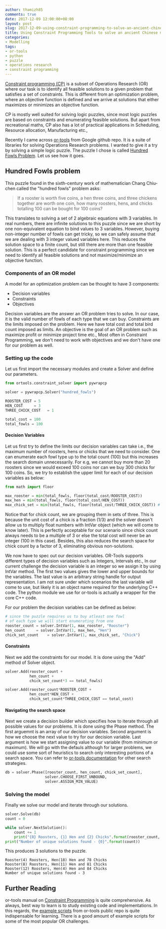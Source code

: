 ```yaml
---
author: thamizh85
comments: true
date: 2017-12-09 12:00:00+08:00
layout: post
slug: 2017-12-09-using-constraint-programming-to-solve-an-ancient-chinese-math-puzzle
title: Using Constraint Programming Tools to solve an ancient Chinese math puzzle
categories:
- Modelling
tags:
- or-tools
- python
- puzzle
- operations research
- constraint programming
---
```

[Constraint programming (CP)](https://www.wikiwand.com/en/Constraint_programming) is a subset of Operations Research (OR) where our task is to identify all feasible solutions to a given problem that satisfies a set of constraints. This is different from an optimization problem, where an objective function is defined and we arrive at solutions that either maximizes or minimizes an objective function. 

CP is mostly well suited for solving logic puzzles, since most logic puzzles are based on constraints and enumerating feasible solutions. But apart from recreational maths, CP also has a lot of practical applications in Scheduling, Resource allocation, Manufacturing etc.,

<!--more-->

Recently I came across [or-tools](https://developers.google.com/optimization/) from Google github repo. It is a suite of libraries for solving Operations Research problems. I wanted to give it a try by solving a simple logic puzzle. The puzzle I chose is called [Hundred Fowls Problem](https://www.wikiwand.com/en/Hundred_Fowls_Problem). Let us see how it goes. 

## Hundred Fowls problem
This puzzle found in the sixth-century work of mathematician Chang Chiu-chen called the "hundred fowls" problem asks:

>If a rooster is worth five coins, a hen three coins, and three chickens together are worth one coin, how many roosters, hens, and chicks totalling 100 can be bought for 100 coins?

This translates to solving a set of 2 algebraic equations with 3 variables. In real numbers, there are infinite solutions to this puzzle since we are short by one non-equivalent equation to bind values to 3 variables. However, buying non-integer number of fowls can get tricky, so we can safely assume that we are dealing with 3 integer valued variables here. This reduces the solution space to a finite count, but still there are more than one feasible solution. This is a perfect candidate for constraint programming since we need to identify all feasible solutions and not maximize/minimize an objective function.

### Components of an OR model
A model for an optimization problem can be thought to have 3 components:
* Decision variables
* Constraints
* Objectives

Decision variables are the answer an OR problem tries to solve. In our case, it is the valid number of fowls of each type that we can buy. Constraints are the limits imposed on the problem. Here we have total cost and total bird count imposed as limits. An objective is the goal of an OR problem such as maximize profit or minimize project time etc., Most often in Constraint Programming, we don't need to work with objectives and we don't have one for our problem as well.

### Setting up the code
Let us first import the necessary modules and create a Solver and define our parameters. 
```python
from ortools.constraint_solver import pywrapcp

solver = pywrapcp.Solver("hundred_fowls")

ROOSTER_COST = 5
HEN_COST     = 3
THREE_CHICK_COST   = 1

total_cost = 100
total_fowls = 100
```

#### Decision Variables
Let us first try to define the limits our decision variables can take i.e., the maximum number of roosters, hens or chicks that we need to consider. One can enumerate each fowl type up to the total count (100) but this increases the search domain unnecessarily. For e.g, we cannot buy more than 20 roosters since we would exceed 100 coins nor can we buy 300 chicks for 100 coins. So, we try to establish the upper limit for each of our decision variables as below:
```python
from math import floor

max_rooster = min(total_fowls, floor(total_cost/ROOSTER_COST))
max_hen = min(total_fowls, floor(total_cost/HEN_COST))
max_chick_set = min(total_fowls, floor(total_cost/THREE_CHICK_COST)) # a set of 3 chickens 
```
Notice that for chick count, we are grouping them in sets of three. This is because the unit cost of a chick is a fraction (1/3) and the solver doesn't allow us to multiply float numbers with IntVar object (which we will come to know later). This is perfectly acceptable for our scenario since chick count always needs to be a multiple of 3 or else the total cost will never be an integer (100 in this case). Besides, this also reduces the search space for chick count by a factor of 3, eliminating obvious non-solutions.

We now have to spec out our decision variables. OR-Tools supports different types of decision variables such as Integers, Intervals etc., In our current challenge the decision variable is an integer so we assign it by using IntVar method. The first two values gives the lower and upper bounds for the variables. The last value is an arbitrary string handle for output representation. I am not sure under which scenarios the last variable will come to use, but likely it is an object name required for the underlying C++ code. The python module we use for or-tools is actually a wrapper for the core C++ code.

For our problem the decision variables can be defined as below:
```python
# since the puzzle requires us to buy atleast one fowl 
# of each type we will start enumerating from one
rooster_count = solver.IntVar(1, max_rooster, "Rooster")
hen_count     = solver.IntVar(1, max_hen, "Hen")
chick_set_count    = solver.IntVar(1, max_chick_set, "Chick")
```
#### Constraints
Next we add the constraints for our model. It is done using the "Add" method of Solver object.

```python
solver.Add(rooster_count + 
           hen_count + 
           chick_set_count*3 == total_fowls)

solver.Add(rooster_count*ROOSTER_COST + 
           hen_count*HEN_COST + 
           chick_set_count*THREE_CHICK_COST == total_cost)
```
#### Navigating the search space
Next we create a decision builder which specifies how to iterate through all possible values for our problems. It is done using the Phase method. The first arguemnt is an array of our decision variables. Second argument is how we choose the next value to try for our decision variable. Last argument is how we start assigning value to our variable (from minimum or maximum). We will go with the defauls although for larger problems, we could use some sort of heuristics to search only interesting portions of a search space. You can refer to [or-tools documentation](http://www.lia.disi.unibo.it/Staff/MicheleLombardi/or-tools-doc/reference_manual/or-tools/src/constraint_solver/classoperations__research_1_1Solver.html#8bda7ed6e7e533cca4c44eba6efffc8b) for other search strategies.

```python
db = solver.Phase([rooster_count, hen_count, chick_set_count], 
                  solver.CHOOSE_FIRST_UNBOUND, 
                  solver.ASSIGN_MIN_VALUE)
```

### Solving the model
Finally we solve our model and iterate through our solutions.

```python
solver.Solve(db)
count = 0

while solver.NextSolution():
    count += 1
    print("{0} Roosters, {1} Hen and {2} Chicks".format(rooster_count, hen_count, chick_set_count.Value()*3))
print("Number of unique solutions found - {0}".format(count))
```
This produces 3 solutions to the puzzle.  
```
Rooster(4) Roosters, Hen(18) Hen and 78 Chicks
Rooster(8) Roosters, Hen(11) Hen and 81 Chicks
Rooster(12) Roosters, Hen(4) Hen and 84 Chicks
Number of unique solutions found - 3
```

## Further Reading

or-tools manual on [Constraint Programming](https://acrogenesis.com/or-tools/documentation/user_manual/manual/introduction/what_is_cp.html) is quite comprehensive. As always, best way to learn is to study existing code and implementations. In this regards, the [example scripts](https://github.com/google/or-tools/tree/master/examples) from or-tools public repo is quite indispensable for learning. There is a good amount of example scripts for some of the most popular OR challenges. 